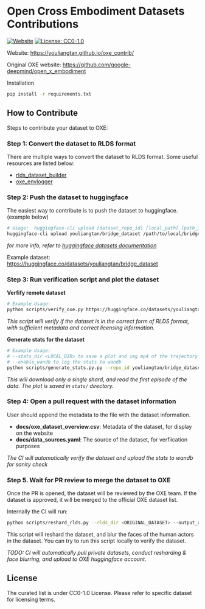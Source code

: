 # Open Cross Embodiment Datasets Contributions

[![Website](https://img.shields.io/website-up-down-green-red/https/youliangtan.github.io/oxe_contrib/)](https://youliangtan.github.io/oxe_contrib/)
[![License: CC0-1.0](https://img.shields.io/badge/License-CC0_1.0-lightgrey.svg)](http://creativecommons.org/publicdomain/zero/1.0/)

Website: https://youliangtan.github.io/oxe_contrib/

Original OXE website: https://github.com/google-deepmind/open_x_embodiment

Installation

```bash
pip install -r requirements.txt
```

## How to Contribute

Steps to contribute your dataset to OXE:

### Step 1: Convert the dataset to RLDS format

There are multiple ways to convert the dataset to RLDS format. Some useful resources are listed below:
 - [rlds_dataset_builder](https://github.com/kpertsch/rlds_dataset_builder)
 - [oxe_envlogger](https://github.com/rail-berkeley/oxe_envlogger)

### Step 2: Push the dataset to huggingface

The easiest way to contribute is to push the dataset to huggingface. (example below)
```bash
# Usage:  huggingface-cli upload [dataset_repo_id] [local_path] [path_in_repo] --repo-type dataset
huggingface-cli upload youliangtan/bridge_dataset /path/to/local/bridge_dataset --repo-type dataset
```

*for more info, refer to [huggingface datasets documentation](https://huggingface.co/docs/datasets/v2.20.0/en/share#share-a-dataset-using-the-cli)*

Example dataset: https://huggingface.co/datasets/youliangtan/bridge_dataset

### Step 3: Run verification script and plot the dataset

**Verfify remote dataset**
```bash
# Example Usage:
python scripts/verify_oxe.py https://huggingface.co/datasets/youliangtan/bridge_dataset
```

*This script will verify if the dataset is in the correct form of RLDS format, with sufficient metadata and correct licensing information.*

**Generate stats for the dataset**
```bash
# Example Usage:
# --stats_dir <LOCAL_DIR> to save a plot and img mp4 of the trajectory
# --enable_wandb to log the stats to wandb
python scripts/generate_stats.py.py --repo_id youliangtan/bridge_dataset --stats_dir stats/
```

*This will download only a single shard, and read the first episode of the data. The plot is saved in `stats/` directory.*

### Step 4: Open a pull request with the dataset information

User should append the metadata to the file with the dataset information.
 - **docs/oxe_dataset_overview.csv**: Metadata of the dataset, for display on the website
 - **docs/data_sources.yaml**: The source of the dataset, for verfiication purposes

*The CI will automatically verify the dataset and upload the stats to wandb for sanity check*

### Step 5. Wait for PR review to merge the dataset to OXE

Once the PR is opened, the dataset will be reviewed by the OXE team. If the dataset is approved, it will be merged to the official OXE dataset list.


Internally the CI will run:
```bash
python scripts/reshard_rlds.py --rlds_dir <ORIGINAL_DATASET> --output_rlds <RESHARD_BLURED_DATASET> --overwrite --face_blur
```
This script will reshard the dataset, and blur the faces of the human actors in the dataset. You can try to run this script locally to verify the dataset.

*TODO: CI will automatically pull private datasets, conduct resharding & face blurring, and upload to OXE huggingface account.*

## License

The curated list is under CC0-1.0 License. Please refer to specific dataset for licensing terms. 

